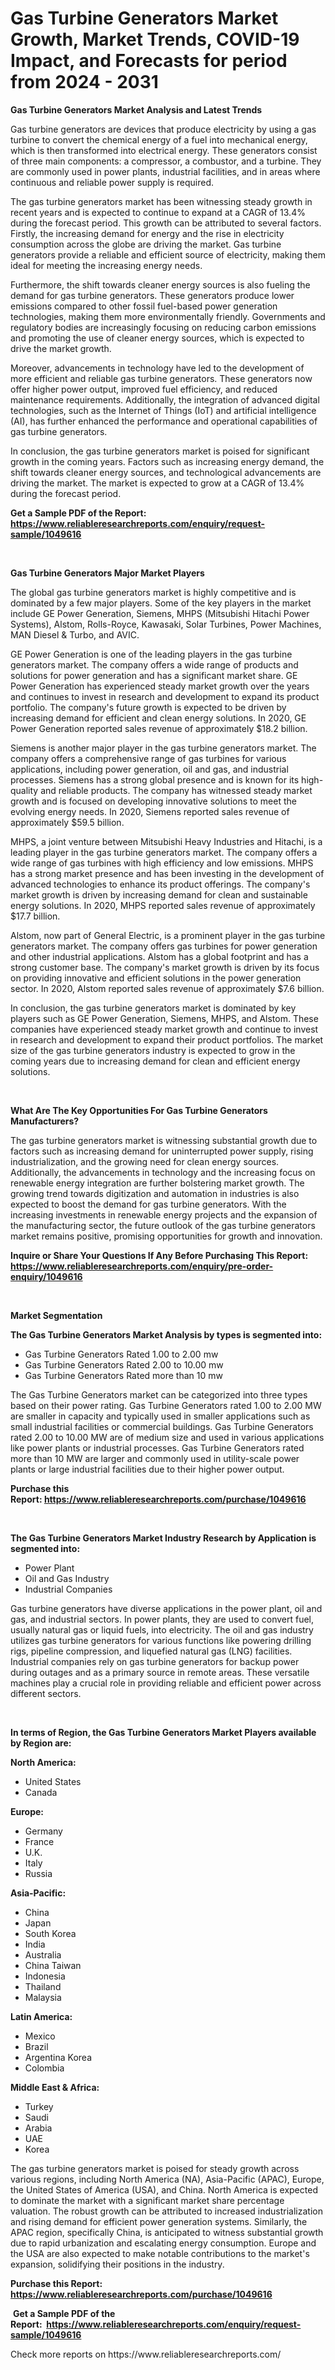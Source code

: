 <p><h1>Gas Turbine Generators Market Growth, Market Trends, COVID-19 Impact, and Forecasts for period from 2024 - 2031</h1></p><p><strong>Gas Turbine Generators Market Analysis and Latest Trends</strong></p>
<p><p>Gas turbine generators are devices that produce electricity by using a gas turbine to convert the chemical energy of a fuel into mechanical energy, which is then transformed into electrical energy. These generators consist of three main components: a compressor, a combustor, and a turbine. They are commonly used in power plants, industrial facilities, and in areas where continuous and reliable power supply is required.</p><p>The gas turbine generators market has been witnessing steady growth in recent years and is expected to continue to expand at a CAGR of 13.4% during the forecast period. This growth can be attributed to several factors. Firstly, the increasing demand for energy and the rise in electricity consumption across the globe are driving the market. Gas turbine generators provide a reliable and efficient source of electricity, making them ideal for meeting the increasing energy needs.</p><p>Furthermore, the shift towards cleaner energy sources is also fueling the demand for gas turbine generators. These generators produce lower emissions compared to other fossil fuel-based power generation technologies, making them more environmentally friendly. Governments and regulatory bodies are increasingly focusing on reducing carbon emissions and promoting the use of cleaner energy sources, which is expected to drive the market growth.</p><p>Moreover, advancements in technology have led to the development of more efficient and reliable gas turbine generators. These generators now offer higher power output, improved fuel efficiency, and reduced maintenance requirements. Additionally, the integration of advanced digital technologies, such as the Internet of Things (IoT) and artificial intelligence (AI), has further enhanced the performance and operational capabilities of gas turbine generators.</p><p>In conclusion, the gas turbine generators market is poised for significant growth in the coming years. Factors such as increasing energy demand, the shift towards cleaner energy sources, and technological advancements are driving the market. The market is expected to grow at a CAGR of 13.4% during the forecast period.</p></p>
<p><strong>Get a Sample PDF of the Report:&nbsp; <a href="https://www.reliableresearchreports.com/enquiry/request-sample/1049616">https://www.reliableresearchreports.com/enquiry/request-sample/1049616</a></strong></p>
<p>&nbsp;</p>
<p><strong>Gas Turbine Generators Major Market Players</strong></p>
<p><p>The global gas turbine generators market is highly competitive and is dominated by a few major players. Some of the key players in the market include GE Power Generation, Siemens, MHPS (Mitsubishi Hitachi Power Systems), Alstom, Rolls-Royce, Kawasaki, Solar Turbines, Power Machines, MAN Diesel & Turbo, and AVIC.</p><p>GE Power Generation is one of the leading players in the gas turbine generators market. The company offers a wide range of products and solutions for power generation and has a significant market share. GE Power Generation has experienced steady market growth over the years and continues to invest in research and development to expand its product portfolio. The company's future growth is expected to be driven by increasing demand for efficient and clean energy solutions. In 2020, GE Power Generation reported sales revenue of approximately $18.2 billion.</p><p>Siemens is another major player in the gas turbine generators market. The company offers a comprehensive range of gas turbines for various applications, including power generation, oil and gas, and industrial processes. Siemens has a strong global presence and is known for its high-quality and reliable products. The company has witnessed steady market growth and is focused on developing innovative solutions to meet the evolving energy needs. In 2020, Siemens reported sales revenue of approximately $59.5 billion.</p><p>MHPS, a joint venture between Mitsubishi Heavy Industries and Hitachi, is a leading player in the gas turbine generators market. The company offers a wide range of gas turbines with high efficiency and low emissions. MHPS has a strong market presence and has been investing in the development of advanced technologies to enhance its product offerings. The company's market growth is driven by increasing demand for clean and sustainable energy solutions. In 2020, MHPS reported sales revenue of approximately $17.7 billion.</p><p>Alstom, now part of General Electric, is a prominent player in the gas turbine generators market. The company offers gas turbines for power generation and other industrial applications. Alstom has a global footprint and has a strong customer base. The company's market growth is driven by its focus on providing innovative and efficient solutions in the power generation sector. In 2020, Alstom reported sales revenue of approximately $7.6 billion.</p><p>In conclusion, the gas turbine generators market is dominated by key players such as GE Power Generation, Siemens, MHPS, and Alstom. These companies have experienced steady market growth and continue to invest in research and development to expand their product portfolios. The market size of the gas turbine generators industry is expected to grow in the coming years due to increasing demand for clean and efficient energy solutions.</p></p>
<p>&nbsp;</p>
<p><strong>What Are The Key Opportunities For Gas Turbine Generators Manufacturers?</strong></p>
<p><p>The gas turbine generators market is witnessing substantial growth due to factors such as increasing demand for uninterrupted power supply, rising industrialization, and the growing need for clean energy sources. Additionally, the advancements in technology and the increasing focus on renewable energy integration are further bolstering market growth. The growing trend towards digitization and automation in industries is also expected to boost the demand for gas turbine generators. With the increasing investments in renewable energy projects and the expansion of the manufacturing sector, the future outlook of the gas turbine generators market remains positive, promising opportunities for growth and innovation.</p></p>
<p><strong>Inquire or Share Your Questions If Any Before Purchasing This Report: <a href="https://www.reliableresearchreports.com/enquiry/pre-order-enquiry/1049616">https://www.reliableresearchreports.com/enquiry/pre-order-enquiry/1049616</a></strong></p>
<p>&nbsp;</p>
<p><strong>Market Segmentation</strong></p>
<p><strong>The Gas Turbine Generators Market Analysis by types is segmented into:</strong></p>
<p><ul><li>Gas Turbine Generators Rated 1.00 to 2.00 mw</li><li>Gas Turbine Generators Rated 2.00 to 10.00 mw</li><li>Gas Turbine Generators Rated more than 10 mw</li></ul></p>
<p><p>The Gas Turbine Generators market can be categorized into three types based on their power rating. Gas Turbine Generators rated 1.00 to 2.00 MW are smaller in capacity and typically used in smaller applications such as small industrial facilities or commercial buildings. Gas Turbine Generators rated 2.00 to 10.00 MW are of medium size and used in various applications like power plants or industrial processes. Gas Turbine Generators rated more than 10 MW are larger and commonly used in utility-scale power plants or large industrial facilities due to their higher power output.</p></p>
<p><strong>Purchase this Report:&nbsp;<a href="https://www.reliableresearchreports.com/purchase/1049616">https://www.reliableresearchreports.com/purchase/1049616</a></strong></p>
<p>&nbsp;</p>
<p><strong>The Gas Turbine Generators Market Industry Research by Application is segmented into:</strong></p>
<p><ul><li>Power Plant</li><li>Oil and Gas Industry</li><li>Industrial Companies</li></ul></p>
<p><p>Gas turbine generators have diverse applications in the power plant, oil and gas, and industrial sectors. In power plants, they are used to convert fuel, usually natural gas or liquid fuels, into electricity. The oil and gas industry utilizes gas turbine generators for various functions like powering drilling rigs, pipeline compression, and liquefied natural gas (LNG) facilities. Industrial companies rely on gas turbine generators for backup power during outages and as a primary source in remote areas. These versatile machines play a crucial role in providing reliable and efficient power across different sectors.</p></p>
<p>&nbsp;</p>
<p><strong>In terms of Region, the Gas Turbine Generators Market Players available by Region are:</strong></p>
<p>
    <p> <strong> North America: </strong>
        <ul>
            <li>United States</li>
            <li>Canada</li>
        </ul>
        </p> 
    <p> <strong> Europe: </strong>
        <ul>
            <li>Germany</li>
            <li>France</li>
            <li>U.K.</li>
            <li>Italy</li>
            <li>Russia</li>
        </ul>
        </p> 
    <p> <strong> Asia-Pacific: </strong>
        <ul>
            <li>China</li>
            <li>Japan</li>
            <li>South Korea</li>
            <li>India</li>
            <li>Australia</li>
            <li>China Taiwan</li>
            <li>Indonesia</li>
            <li>Thailand</li>
            <li>Malaysia</li>
        </ul>
        </p> 
    <p> <strong> Latin America: </strong>
        <ul>
            <li>Mexico</li>
            <li>Brazil</li>
            <li>Argentina Korea</li>
            <li>Colombia</li>
        </ul>
        </p> 
    <p> <strong> Middle East & Africa: </strong>
        <ul>
            <li>Turkey</li>
            <li>Saudi</li>
            <li>Arabia</li>
            <li>UAE</li>
            <li>Korea</li>
        </ul>
    </p>
    </p>
<p><p>The gas turbine generators market is poised for steady growth across various regions, including North America (NA), Asia-Pacific (APAC), Europe, the United States of America (USA), and China. North America is expected to dominate the market with a significant market share percentage valuation. The robust growth can be attributed to increased industrialization and rising demand for efficient power generation systems. Similarly, the APAC region, specifically China, is anticipated to witness substantial growth due to rapid urbanization and escalating energy consumption. Europe and the USA are also expected to make notable contributions to the market's expansion, solidifying their positions in the industry.</p></p>
<p><strong>Purchase this Report: <a href="https://www.reliableresearchreports.com/purchase/1049616">https://www.reliableresearchreports.com/purchase/1049616</a></strong></p>
<p>&nbsp;<strong>Get a Sample PDF of the Report:&nbsp;&nbsp;<a href="https://www.reliableresearchreports.com/enquiry/request-sample/1049616">https://www.reliableresearchreports.com/enquiry/request-sample/1049616</a></strong></p>
<p><strong></strong></p>
<p>Check more reports on https://www.reliableresearchreports.com/</p>